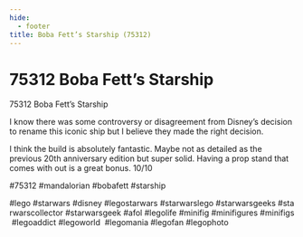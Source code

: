 ```yaml
---
hide:
  - footer
title: Boba Fett’s Starship (75312)
---
```


# 75312 Boba Fett’s Starship

75312 Boba Fett’s Starship

I know there was some controversy or disagreement from Disney’s decision to rename this iconic ship but I believe they made the right decision.

I think the build is absolutely fantastic. Maybe not as detailed as the previous 20th anniversary edition but super solid.
Having a prop stand that comes with out is a great bonus. 10/10

#75312 #mandalorian #bobafett #starship

#lego #starwars #disney #legostarwars #starwarslego #starwarsgeeks #starwarscollector #starwarsgeek #afol #legolife #minifig #minifigures #minifigs #legoaddict #legoworld  #legomania #legofan #legophoto 

